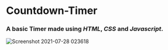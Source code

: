 # **Countdown-Timer**

### A basic Timer made using ***HTML***, ***CSS*** and ***Javascript***.


![Screenshot 2021-07-28 023618](https://user-images.githubusercontent.com/73338208/127228508-1042124c-2e8d-4119-a747-c4bda6bf43d1.png)


